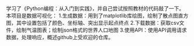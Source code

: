 学习了《Python编程：从入门到实践》，并自己尝试按照教材的代码敲了一下。
本项目是数据可视化：
  1.生成数据：用到了matplotlib库绘图，绘制了散点图直方图，其中设置包括了颜色、坐标轴、突出显示起点终点
  2.下载数据：获取csv文件，绘制气温图表；绘制json格式的世界人口地图
  3.使用API：使用API调用请求数据，处理响应，概述github上受欢迎的仓库。

